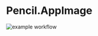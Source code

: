# Pencil.AppImage

![example workflow](https://github.com/nx-appbuild-hub/Pencil.AppImage//actions/workflows/makefile.yml/badge.svg)
